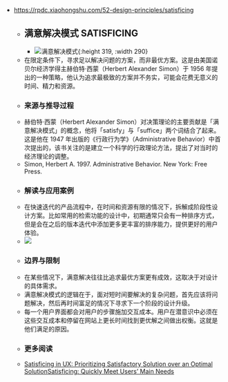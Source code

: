 - https://rpdc.xiaohongshu.com/52-design-principles/satisficing
	- ## **满意解决模式 SATISFICING**
		- ![满意解决模式](https://picasso-static.xiaohongshu.com/fe-platform/f4603702869bdb12f913fffd427c575c40f2d7c9.gif){:height 319, :width 290}
	- 在限定条件下，寻求足以解决问题的方案，而非最优方案。这是由美国诺贝尔经济学得主赫伯特·西蒙（Herbert Alexander Simon）于 1956 年提出的一种策略，他认为追求最极致的方案并不务实，可能会花费无意义的时间、精力和资源。
	- ### 来源与推导过程
	- 赫伯特·西蒙（Herbert Alexander Simon）对决策理论的主要贡献是「满意解决模式」的概念，他将「satisfy」与「suffice」两个词结合了起来。这是他在 1947 年出版的《行政行为学》（Administrative Behavior）中首次提出的，该书关注的是建立一个科学的行政理论方法，提出了对当时的经济理论的调整。
	- Simon, Herbert A. 1997. Administrative Behavior. New York: Free Press.
	- ### 解读与应用案例
	- 在快速迭代的产品流程中，在时间和资源有限的情况下，拆解成阶段性设计方案。比如常用的检索功能的设计中，初期通常只会有一种排序方式，但是会在之后的版本迭代中添加更多更丰富的排序能力，提供更好的用户体验。
	- ![](https://picasso-static.xiaohongshu.com/fe-platform/ca68d9ca3bb956f5a85ba8185e47464309cc4d8e.png)
	- ### 边界与限制
	- 在某些情况下，满意解决往往比追求最优方案更有成效，这取决于对设计的具体需求。
	- 满意解决模式的逻辑在于，面对短时间要解决的复杂问题，首先应该将问题解决，然后再时间富足的情况下寻求下一个阶段的设计升级。
	- 每一个用户界面都会对用户的步骤施加交互成本。用户在潜意识中必须在这些交互成本和停留在网站上更长时间找到更优解之间做出权衡。这就是他们满足的原因。
	- ### 更多阅读
	- [Satisficing in UX: Prioritizing Satisfactory Solution over an Optimal Solution](https://ux360.design/satisficing-design/)[Satisficing: Quickly Meet Users’ Main Needs](https://www.nngroup.com/articles/satisficing/)